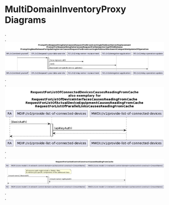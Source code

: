 # MultiDomainInventoryProxy Diagrams
.  
.  
![PromptForBequeathingDataCauses](./09x_BequeathYourDataAndDie.png)  
.  
.  
![RequestForListOfConnectedDevicesCausesReadingFromCache](./010_ProvideListOfConnectedDevices.png)  
.  
.  
![RequestForCachedControlConstruct](./100_provideControlConstruct.png)  
.  
.  
